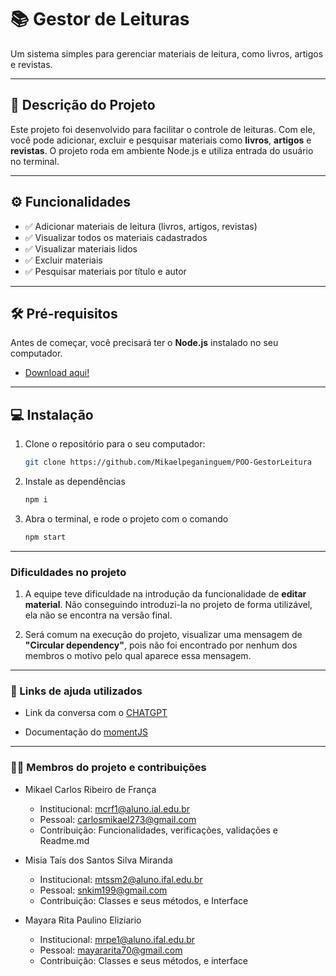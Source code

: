 # 📚 Gestor de Leituras

Um sistema simples para gerenciar materiais de leitura, como livros, artigos e revistas.

---

## 📝 Descrição do Projeto

Este projeto foi desenvolvido para facilitar o controle de leituras. Com ele, você pode adicionar, excluir e pesquisar materiais como **livros**, **artigos** e **revistas**. O projeto roda em ambiente Node.js e utiliza entrada do usuário no terminal.

---

## ⚙️ Funcionalidades

- ✅ Adicionar materiais de leitura (livros, artigos, revistas)
- ✅ Visualizar todos os materiais cadastrados
- ✅ Visualizar materiais lidos
- ✅ Excluir materiais
- ✅ Pesquisar materiais por título e autor

---

## 🛠️ Pré-requisitos

Antes de começar, você precisará ter o **Node.js** instalado no seu computador.

- [Download aqui!](https://nodejs.org/)

---

## 💻 Instalação

1. Clone o repositório para o seu computador:

   ```bash
   git clone https://github.com/Mikaelpeganinguem/POO-GestorLeitura
   
2. Instale as dependências

   ```bash
   npm i

3. Abra o terminal, e rode o projeto com o comando

   ```bash
   npm start


---

### Dificuldades no projeto

1. A equipe teve dificuldade na introdução da funcionalidade de **editar material**. Não conseguindo introduzi-la no projeto de forma utilizável, ela não se encontra na versão final.

2. Será comum na execução do projeto, visualizar uma mensagem de **"Circular dependency"**, pois não foi encontrado por nenhum dos membros o motivo pelo qual aparece essa mensagem.

---

### 📎 Links de ajuda utilizados

- Link da conversa com o [CHATGPT](https://chatgpt.com/share/6762189a-42f4-8001-931a-2cb034aa7987)

- Documentação do [momentJS](https://momentjs.com/docs/)

---

### 🧑‍💻 Membros do projeto e contribuições

- Mikael Carlos Ribeiro de França
  - Institucional: mcrf1@aluno.ial.edu.br
  - Pessoal: carlosmikael273@gmail.com
  - Contribuição: Funcionalidades, verificações, validações e Readme.md

- Misia Taís dos Santos Silva Miranda 
  - Institucional: mtssm2@aluno.ifal.edu.br 
  - Pessoal: snkim199@gmail.com
  - Contribuição: Classes e seus métodos, e Interface

- Mayara Rita Paulino Eliziario
  - Institucional: mrpe1@aluno.ifal.edu.br
  - Pessoal: mayararita70@gmail.com
  - Contribuição: Classes e seus métodos, e interface














